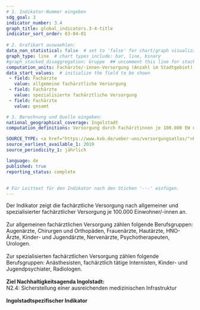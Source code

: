 ```yaml
---
# 1. Indikator-Nummer eingeben 
sdg_goal: 3 
indicator_number: 3.4
graph_title: global_indicators.3-4-title
indicator_sort_order: 03-04-01
 
# 2. Grafikart auswaehlen: 
data_non_statistical: false  # set to 'false' for chart/graph visualization 
graph_type: line  # chart types include: bar, line, binary 
#graph_stacked_disaggregation: Gruppe  ## uncomment this line for stacked bars. eplace 'Geschlecht' with the field of aggregation. 
computation_units: Fachärzte/-innen-Versorgung (Anzahl im Stadtgebiet)
data_start_values:  # initialize the field to be shown  
 - field: Fachärzte 
   value: allgemeine fachärztliche Versorgung 
 - field: Fachärzte 
   value: spezialisierte fachärztliche Versorgung
 - field: Fachärzte 
   value: gesamt

# 3. Berechnung und Quelle eingeben: 
national_geographical_coverage: Ingolstadt 
computation_definitions: Versorgung durch Fachärztinnen je 100.000 EW nach Fachgebieten (allgemeine fachärztliche und spezialisierte fachärztliche Versorgung)

SOURCE_TYPE: <a href="https://www.kvb.de/ueber-uns/versorgungsatlas/">Kassenärztliche Vereinigung Bayerns</a>  # data source  
source_earliest_available_1: 2019
source_periodicity_1: jährlich

language: de   
published: true 
reporting_status: complete
 
 
# Für Leittext für den Indikator nach den Stichen '---' einfügen. 
---
```

Der Indikator zeigt die fachärztliche Versorgung nach allgemeiner und spezialisierter fachärztlicher Versorgung je 100.000 Einwohner/-innen an.<br>
<br>
Zur allgemeinen fachärztlichen Versorgung zählen folgende Berufsgruppen: Augenärzte, Chirurgen und Orthopäden, Frauenärzte, Hautärzte, HNO-Ärzte, Kinder- und Jugendärzte, Nervenärzte, Psychotherapeuten, Urologen.<br>
<br>
Zur spezialisierten fachärztlichen Versorgung zählen folgende Berufsgruppen: Anästhesisten, fachärztlich tätige Internisten, Kinder- und Jugendpsychiater, Radiologen.<br>
<br>
<b>Ziel Nachhaltigkeitsagenda Ingolstadt:</b><br>
N2.4: Sicherstellung einer ausreichenden medizinischen Infrastruktur<br>
<br>
<b>Ingolstadtspezifischer Indikator</b>
